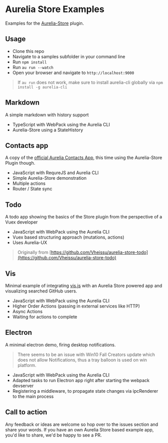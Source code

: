 # Aurelia Store Examples

Examples for the [Aurelia-Store](https://github.com/zewa666/aurelia-store) plugin.

## Usage
* Clone this repo
* Navigate to a samples subfolder in your command line
* Run `npm install`
* Run `au run --watch`
* Open your browser and navigate to `http://localhost:9000`

> If `au run` does not work, make sure to install aurelia-cli globally via `npm install -g aurelia-cli`

## Markdown
A simple markdown with history support

* TypeScript with WebPack using the Aurelia CLI
* Aurelia-Store using a StateHistory<State>

## Contacts app
A copy of the [official Aurelia Contacts App](https://github.com/aurelia/app-contacts), this time using the Aurelia-Store Plugin though.

* JavaScript with RequreJS and Aurelia CLI
* Simple Aurelia-Store demonstration
* Multiple actions
* Router / State sync

## Todo
A todo app showing the basics of the Store plugin from the perspective of a Vuex developer

* JavaScript with WebPack using the Aurelia CLI
* Vuex based structuring approach (mutations, actions)
* Uses Aurelia-UX

> Originally from [https://github.com/Vheissu/aurelia-store-todo](https://github.com/Vheissu/aurelia-store-todo)

## Vis
Minimal example of integrating [vis.js](http://visjs.org/index.html) with an Aurelia Store powered app and visualizing searched GitHub users.

* JavaScript with WebPack using the Aurelia CLI
* Higher Order Actions (passing in external services like HTTP)
* Async Actions
* Waiting for actions to complete

## Electron
A minimal electron demo, firing desktop notifications.

> There seems to be an issue with Win10 Fall Creators update which does not allow Notifications, thus a tray balloon is used on win platform.

* JavaScript with WebPack using the Aurelia CLI
* Adapted tasks to run Electron app right after starting the webpack devserver
* Registering a middleware, to propagate state changes via ipcRenderer to the main process

## Call to action
Any feedback or ideas are welcome so hop over to the issues section and share your words.
If you have an own Aurelia Store based example app, you'd like to share, we'd be happy to see a PR.